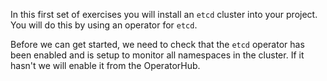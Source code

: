 In this first set of exercises you will install an `etcd` cluster into your project. You will do this by using an operator for `etcd`.

Before we can get started, we need to check that the `etcd` operator has been enabled and is setup to monitor all namespaces in the cluster. If it hasn't we will enable it from the OperatorHub.
